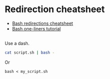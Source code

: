 # Redirection cheatsheet

- [Bash redirections cheatsheet]([https://catonmat.net/ftp/bash-redirections-cheat-sheet.pdf](https://catonmat.net/ftp/bash-redirections-cheat-sheet.pdf))
- [Bash one-liners tutorial](https://catonmat.net/bash-one-liners-explained-part-three)


##
Use a dash.

```sh
cat script.sh | bash -
```
Or
```
bash < my_script.sh
```
<!--stackedit_data:
eyJoaXN0b3J5IjpbODU0Mjg1ODgyLC0xNjA5NTAzNjY2XX0=
-->